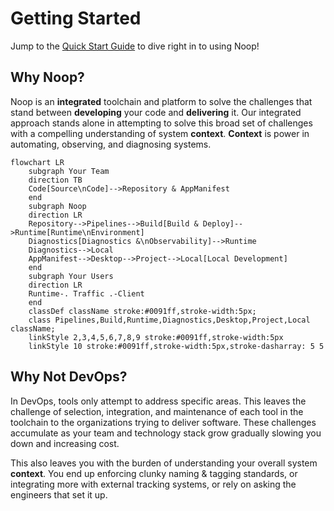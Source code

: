 # Getting Started

Jump to the [Quick Start Guide](/docs/QuickStart.md) to dive right in to using Noop!

## Why Noop?

Noop is an **integrated** toolchain and platform to solve the challenges that stand between **developing** your code and **delivering** it. Our integrated approach stands alone in attempting to solve this broad set of challenges with a compelling understanding of system **context**. **Context** is power in automating, observing, and diagnosing systems.

```mermaid
flowchart LR
    subgraph Your Team
    direction TB
    Code[Source\nCode]-->Repository & AppManifest
    end
    subgraph Noop
    direction LR
    Repository-->Pipelines-->Build[Build & Deploy]-->Runtime[Runtime\nEnvironment]
    Diagnostics[Diagnostics &\nObservability]-->Runtime
    Diagnostics-->Local
    AppManifest-->Desktop-->Project-->Local[Local Development]
    end
    subgraph Your Users
    direction LR
    Runtime-. Traffic .-Client
    end
    classDef className stroke:#0091ff,stroke-width:5px;
    class Pipelines,Build,Runtime,Diagnostics,Desktop,Project,Local className;
    linkStyle 2,3,4,5,6,7,8,9 stroke:#0091ff,stroke-width:5px
    linkStyle 10 stroke:#0091ff,stroke-width:5px,stroke-dasharray: 5 5
```

## Why Not DevOps?

In DevOps, tools only attempt to address specific areas. This leaves the challenge of selection, integration, and maintenance of each tool in the toolchain to the organizations trying to deliver software. These challenges accumulate as your team and technology stack grow gradually slowing you down and increasing cost.

This also leaves you with the burden of understanding your overall system **context**. You end up enforcing clunky naming & tagging standards, or integrating more with external tracking systems, or rely on asking the engineers that set it up.
